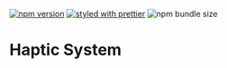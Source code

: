 [![npm version](https://badge.fury.io/js/%40gameastic%2haptic.svg)](https://badge.fury.io/js/%40gameastic%2Fhaptic)
[![styled with prettier](https://img.shields.io/badge/styled_with-prettier-ff69b4.svg)](https://github.com/prettier/prettier)
![npm bundle size](https://img.shields.io/bundlephobia/min/@gameastic/haptic)

# Haptic System
